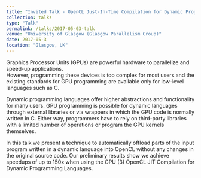 ```yaml
---
title: "Invited Talk - OpenCL Just-In-Time Compilation for Dynamic Programming Languages"
collection: talks
type: "Talk"
permalink: /talks/2017-05-03-talk
venue: "University of Glasgow (Glasgow Parallelism Group)"
date: 2017-05-3
location: "Glasgow, UK"
---
```


Graphics Processor Units (GPUs) are powerful hardware to parallelize  and  speed-up  applications.  
However,  programming these devices is too complex for most users and the existing standards for GPU programming are available only 
for low-level languages such as C. 


Dynamic programming languages offer higher abstractions and functionality for many users. 
GPU programming is possible for dynamic languages through external libraries or via wrappers 
in which the GPU code is normally written in C. 
Either way, programmers have to rely on third-party libraries with a limited number of operations or program the GPU kernels themselves.


In this talk we present a technique to automatically offload parts of the input program written in a dynamic language into OpenCL without any 
changes in the original source code. 
Our preliminary results show we achieve speedups of up to 150x when using the GPU (3) OpenCL JIT Compilation for Dynamic Programming Languages.
